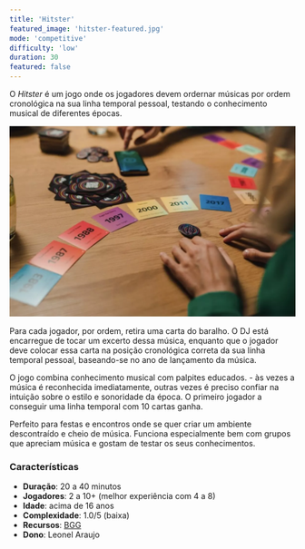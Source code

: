 ```yaml
---
title: 'Hitster'
featured_image: 'hitster-featured.jpg'
mode: 'competitive'
difficulty: 'low'
duration: 30
featured: false
---
```

O *Hitster* é um jogo onde os jogadores devem ordernar músicas por ordem cronológica na sua linha temporal pessoal, testando o conhecimento musical de diferentes épocas.

<!--more-->

![Hitster cards and timeline](./hitster-featured.webp)

Para cada jogador, por ordem, retira uma carta do baralho. O DJ está encarregue de tocar um excerto dessa música, enquanto que o jogador deve colocar essa carta na posição cronológica correta da sua linha temporal pessoal, baseando-se no ano de lançamento da música.

O jogo combina conhecimento musical com palpites educados. - às vezes a música é reconhecida imediatamente, outras vezes é preciso confiar na intuição sobre o estilo e sonoridade da época. O primeiro jogador a conseguir uma linha temporal com 10 cartas ganha.

Perfeito para festas e encontros onde se quer criar um ambiente descontraído e cheio de música. Funciona especialmente bem com grupos que apreciam música e gostam de testar os seus conhecimentos.

### Características

- **Duração**: 20 a 40 minutos
- **Jogadores**: 2 a 10+ (melhor experiência com 4 a 8)
- **Idade**: acima de 16 anos
- **Complexidade**: 1.0/5 (baixa)
- **Recursos**: [BGG](https://boardgamegeek.com/boardgame/374174/hitster)
- **Dono**: Leonel Araujo
